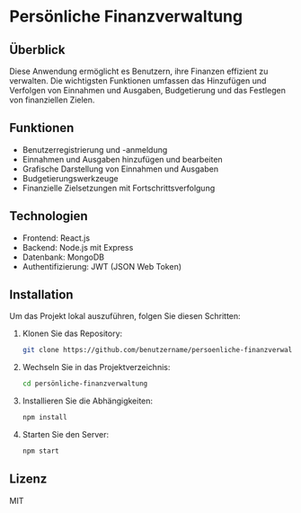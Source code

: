 # Persönliche Finanzverwaltung

## Überblick
Diese Anwendung ermöglicht es Benutzern, ihre Finanzen effizient zu verwalten. Die wichtigsten Funktionen umfassen das Hinzufügen und Verfolgen von Einnahmen und Ausgaben, Budgetierung und das Festlegen von finanziellen Zielen.

## Funktionen
- Benutzerregistrierung und -anmeldung
- Einnahmen und Ausgaben hinzufügen und bearbeiten
- Grafische Darstellung von Einnahmen und Ausgaben
- Budgetierungswerkzeuge
- Finanzielle Zielsetzungen mit Fortschrittsverfolgung

## Technologien
- Frontend: React.js
- Backend: Node.js mit Express
- Datenbank: MongoDB
- Authentifizierung: JWT (JSON Web Token)

## Installation
Um das Projekt lokal auszuführen, folgen Sie diesen Schritten:
1. Klonen Sie das Repository:
   ```bash
   git clone https://github.com/benutzername/persoenliche-finanzverwaltung.git
   ```
2. Wechseln Sie in das Projektverzeichnis:
   ```bash
   cd persönliche-finanzverwaltung
   ```
3. Installieren Sie die Abhängigkeiten:
   ```bash
   npm install
   ```
4. Starten Sie den Server:
   ```bash
   npm start
   ```

## Lizenz
MIT